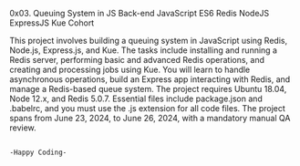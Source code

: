 0x03. Queuing System in JS Back-end JavaScript ES6 Redis NodeJS ExpressJS Kue Cohort

This project involves building a queuing system in JavaScript using Redis, Node.js, Express.js, and Kue. The tasks include installing and running a Redis server, performing basic and advanced Redis operations, and creating and processing jobs using Kue. You will learn to handle asynchronous operations, build an Express app interacting with Redis, and manage a Redis-based queue system. The project requires Ubuntu 18.04, Node 12.x, and Redis 5.0.7. Essential files include package.json and .babelrc, and you must use the .js extension for all code files. The project spans from June 23, 2024, to June 26, 2024, with a mandatory manual QA review.

                                                                               -Happy Coding-
